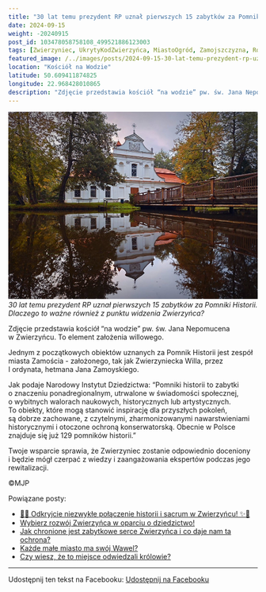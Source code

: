 ```yaml
---
title: "30 lat temu prezydent RP uznał pierwszych 15 zabytków za Pomniki Historii. Dlaczego to ważne również z punktu widzenia Zwierzyńca?"
date: 2024-09-15
weight: -20240915
post_id: 103478058758108_499521886123003
tags: [Zwierzyniec, UkrytyKodZwierzyńca, MiastoOgród, Zamojszczyzna, Roztocze, Lubelskie, villarestituta, turystyka, dziedzictwo, zabytki, krajobrazy, TajemnicePrzeszłości, PodróżeWczasie, MagiczneMiejsce]
featured_image: /../images/posts/2024-09-15-30-lat-temu-prezydent-rp-uznal-pierwszych-15-zabytkow.jpg
location: "Kościół na Wodzie"
latitude: 50.609411874825
longitude: 22.968428010865
description: "Zdjęcie przedstawia kościół “na wodzie” pw. św. Jana Nepomucena w Zwierzyńcu. To element założenia willowego...."
---
```


![30 lat temu prezydent RP uznał pierwszych 15 zabytków za Pomniki Historii. Dlaczego to ważne również z punktu widzenia Zwierzyńca?](/images/posts/2024-09-15-30-lat-temu-prezydent-rp-uznal-pierwszych-15-zabytkow.jpg)
*30 lat temu prezydent RP uznał pierwszych 15 zabytków za Pomniki Historii. Dlaczego to ważne również z punktu widzenia Zwierzyńca?*

Zdjęcie przedstawia kościół “na wodzie” pw. św. Jana Nepomucena w Zwierzyńcu. To element założenia willowego.

Jednym z początkowych obiektów uznanych za Pomnik Historii jest zespół miasta Zamościa - założonego, tak jak Zwierzyniecka Willa, przez I ordynata, hetmana Jana Zamoyskiego.

Jak podaje Narodowy Instytut Dziedzictwa:
“Pomniki historii to zabytki o znaczeniu ponadregionalnym, utrwalone w świadomości społecznej, o wybitnych walorach naukowych, historycznych lub artystycznych. To obiekty, które mogą stanowić inspirację dla przyszłych pokoleń, są dobrze zachowane, z czytelnymi, zharmonizowanymi nawarstwieniami historycznymi i otoczone ochroną konserwatorską.
Obecnie w Polsce znajduje się już 129 pomników historii.”

Twoje wsparcie sprawia, że Zwierzyniec zostanie odpowiednio doceniony i będzie mógł czerpać z wiedzy i zaangażowania ekspertów podczas jego rewitalizacji.



©MJP

Powiązane posty:
- [🌟✨ Odkryjcie niezwykłe połączenie historii i sacrum w Zwierzyńcu! ✨🌟](/posts/-Odkryjcie-niezwykle-polaczenie-historii-i-sacrum)
- [Wybierz rozwój Zwierzyńca w oparciu o dziedzictwo!](/posts/Wybierz-rozwoj-Zwierzynca-w-oparciu-o-dziedzictwo)
- [Jak chronione jest zabytkowe serce Zwierzyńca i co daje nam ta ochrona?](/posts/Jak-chronione-jest-zabytkowe-serce-Zwierzynca-i-co-daje-nam)
- [Każde małe miasto ma swój Wawel?](/posts/Kazde-male-miasto-ma-swoj-Wawel)
- [Czy wiesz, że to miejsce odwiedzali królowie?](/posts/Czy-wiesz-ze-to-miejsce-odwiedzali-krolowie)


---

Udostępnij ten tekst na Facebooku:
[Udostępnij na Facebooku](https://www.facebook.com/sharer/sharer.php?u=https://stowarzyszeniewachniewskiej.pl/posts/30-lat-temu-prezydent-RP-uznal-pierwszych-15-zabytkow)

<script type="application/ld+json">
{
  "@context": "https://schema.org",
  "@type": "BlogPosting",
  "headline": "30 lat temu prezydent RP uznał pierwszych 15 zabytków za Pomniki Historii. Dlaczego to ważne również z punktu widzenia Zwierzyńca?",
  "datePublished": "2024-09-15",
  "dateModified": "2024-09-15",
  "author": {
    "@type": "Person",
    "name": "Michał Jan Patyk"
  },
  "publisher": {
    "@type": "Organization",
    "name": "Stowarzyszenie im. Aleksandry Wachniewskiej",
    "logo": {
      "@type": "ImageObject",
      "url": "https://stowarzyszeniewachniewskiej.pl/images/logo/logo.svg"
    }
  },
  "mainEntityOfPage": {
    "@type": "WebPage",
    "@id": "https://stowarzyszeniewachniewskiej.pl/posts/30-lat-temu-prezydent-RP-uznal-pierwszych-15-zabytkow"
  },
  "image": {
    "@type": "ImageObject",
    "url": "https://stowarzyszeniewachniewskiej.pl/images/posts/2024-09-15-30-lat-temu-prezydent-rp-uznal-pierwszych-15-zabytkow.jpg"
  },
  "articleSection": "Dziedzictwo Kulturowe i Zabytki",
  "keywords": "Zwierzyniec, UkrytyKodZwierzyńca, MiastoOgród, Zamojszczyzna, Roztocze, Lubelskie, villarestituta, turystyka, dziedzictwo, zabytki, krajobrazy, TajemnicePrzeszłości, PodróżeWczasie, MagiczneMiejsce",
  "wordCount": 113,
  "articleBody": "Zdjęcie przedstawia kościół “na wodzie” pw. św. Jana Nepomucena w Zwierzyńcu. To element założenia willowego.\n\nJednym z początkowych obiektów uznanych za Pomnik Historii jest zespół miasta Zamościa - założonego, tak jak Zwierzyniecka Willa, przez I ordynata, hetmana Jana Zamoyskiego.\n\nJak podaje Narodowy Instytut Dziedzictwa:\n“Pomniki historii to zabytki o znaczeniu ponadregionalnym, utrwalone w świadomości społecznej, o wybitnych walorach naukowych, historycznych lub artystycznych. To obiekty, które mogą stanowić inspirację dla przyszłych pokoleń, są dobrze zachowane, z czytelnymi, zharmonizowanymi nawarstwieniami historycznymi i otoczone ochroną konserwatorską.\nObecnie w Polsce znajduje się już 129 pomników historii.”\n\nTwoje wsparcie sprawia, że Zwierzyniec zostanie odpowiednio doceniony i będzie mógł czerpać z wiedzy i zaangażowania ekspertów podczas jego rewitalizacji.\n\n             \n\n©MJP",
  "description": "Odkryj piękno Zwierzyńca i jego zabytki.",
  "copyrightHolder": {
    "@type": "Person",
    "name": "Michał Jan Patyk"
  }
}
</script>
<script type="application/ld+json">
{
  "@context": "https://schema.org",
  "@type": "BreadcrumbList",
  "itemListElement": [
    {
      "@type": "ListItem",
      "position": 1,
      "name": "Home",
      "item": "https://stowarzyszeniewachniewskiej.pl"
    },
    {
      "@type": "ListItem",
      "position": 2,
      "name": "posts",
      "item": "https://stowarzyszeniewachniewskiej.pl/posts"
    },
    {
      "@type": "ListItem",
      "position": 3,
      "name": "30 lat temu prezydent RP uznał pierwszych 15 zabytków za Pomniki Historii. Dlaczego to ważne również z punktu widzenia Zwierzyńca?",
      "item": "https://stowarzyszeniewachniewskiej.pl/posts/30-lat-temu-prezydent-RP-uznal-pierwszych-15-zabytkow"
    }
  ]
}
</script>
